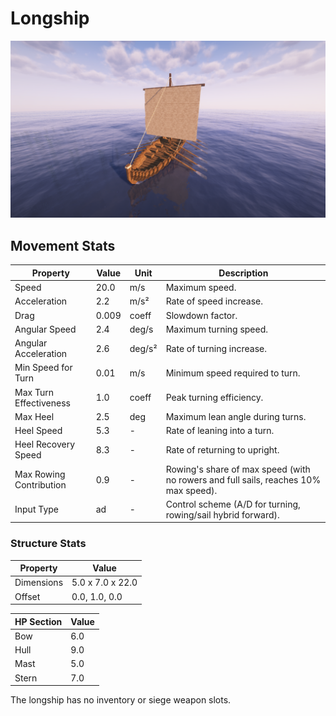 # Longship

![longship](../../assets/longship.png)

## Movement Stats

| Property                  | Value | Unit    | Description |
|---------------------------|-------|---------|-------------|
| Speed                     | 20.0  | m/s     | Maximum speed. |
| Acceleration              | 2.2   | m/s²    | Rate of speed increase. |
| Drag                      | 0.009 | coeff   | Slowdown factor. |
| Angular Speed             | 2.4   | deg/s   | Maximum turning speed. |
| Angular Acceleration      | 2.6   | deg/s²  | Rate of turning increase. |
| Min Speed for Turn        | 0.01  | m/s     | Minimum speed required to turn. |
| Max Turn Effectiveness    | 1.0   | coeff   | Peak turning efficiency. |
| Max Heel                  | 2.5   | deg     | Maximum lean angle during turns. |
| Heel Speed                | 5.3   | -       | Rate of leaning into a turn. |
| Heel Recovery Speed       | 8.3   | -       | Rate of returning to upright. |
| Max Rowing Contribution   | 0.9   | -       | Rowing's share of max speed (with no rowers and full sails, reaches 10% max speed). |
| Input Type                | ad    | -       | Control scheme (A/D for turning, rowing/sail hybrid forward). |

### Structure Stats

| Property    | Value           |
|-------------|-----------------|
| Dimensions  | 5.0 x 7.0 x 22.0 |
| Offset      | 0.0, 1.0, 0.0  |

| HP Section | Value |
|------------|-------|
| Bow        | 6.0  |
| Hull       | 9.0  |
| Mast       | 5.0  |
| Stern      | 7.0  |

The longship has no inventory or siege weapon slots.

